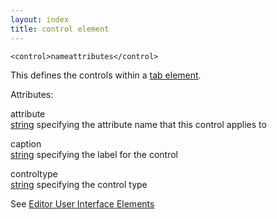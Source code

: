 ```yaml
---
layout: index
title: control element
---
```


    <control>nameattributes</control>

This defines the controls within a [tab element](tab.html).

Attributes:

attribute  
[string](../types/string.html) specifying the attribute name that this control applies to

caption  
[string](../types/string.html) specifying the label for the control

controltype  
[string](../types/string.html) specifying the control type

See [Editor User Interface Elements](../editor_user_interface_elements.html)
